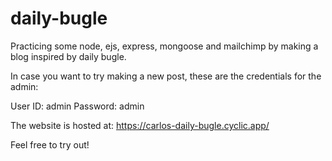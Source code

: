 # daily-bugle
Practicing some node, ejs, express, mongoose and mailchimp by making a blog inspired by daily bugle.

In case you want to try making a new post, these are the credentials for the admin:

User ID: admin
Password: admin

The website is hosted at: https://carlos-daily-bugle.cyclic.app/

Feel free to try out!
